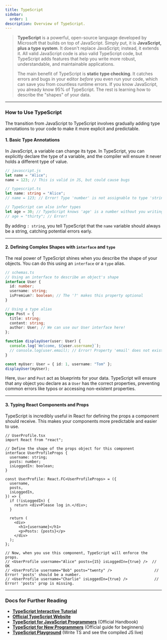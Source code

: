 ```yaml
---
title: TypeScript
sidebar:
  order: 1
description: Overview of TypeScript.
---
```


> **TypeScript** is a powerful, open-source language developed by Microsoft that builds on top of JavaScript. Simply put, it is **JavaScript, plus a type system**. It doesn't replace JavaScript; instead, it extends it. All valid JavaScript code is also valid TypeScript code, but TypeScript adds features that help you write more robust, understandable, and maintainable applications.
>
> The main benefit of TypeScript is **static type checking**. It catches errors and bugs in your editor _before_ you even run your code, which can save you from countless runtime errors. If you know JavaScript, you already know 95% of TypeScript. The rest is learning how to describe the "shapes" of your data.

---

### **How to Use TypeScript**

The transition from JavaScript to TypeScript involves gradually adding type annotations to your code to make it more explicit and predictable.

#### **1. Basic Type Annotations**

In JavaScript, a variable can change its type. In TypeScript, you can explicitly declare the type of a variable, and the compiler will ensure it never holds a different type of value.

```typescript
// javascript.js
let name = "Alice";
name = 123; // This is valid in JS, but could cause bugs

// typescript.ts
let name: string = "Alice";
// name = 123; // Error! Type 'number' is not assignable to type 'string'.

// TypeScript can also infer types
let age = 30; // TypeScript knows 'age' is a number without you writing ': number'
// age = "thirty"; // Error!
```

By adding `: string`, you tell TypeScript that the `name` variable should always be a string, catching potential errors early.

---

#### **2. Defining Complex Shapes with `interface` and `type`**

The real power of TypeScript shines when you describe the shape of your objects. You can do this using an `interface` or a `type` alias.

```typescript
// schemas.ts
// Using an interface to describe an object's shape
interface User {
  id: number;
  username: string;
  isPremium?: boolean; // The '?' makes this property optional
}

// Using a type alias
type Post = {
  title: string;
  content: string;
  author: User; // We can use our User interface here!
};

function displayUser(user: User) {
  console.log(`Welcome, ${user.username}`);
  // console.log(user.email); // Error! Property 'email' does not exist on type 'User'.
}

const myUser: User = { id: 1, username: "Tom" };
displayUser(myUser);
```

Here, `User` and `Post` act as blueprints for your data. TypeScript will ensure that any object you declare as a `User` has the correct properties, preventing common errors like typos or accessing non-existent properties.

---

#### **3. Typing React Components and Props**

TypeScript is incredibly useful in React for defining the props a component should receive. This makes your components more predictable and easier to use.

```tsx
// UserProfile.tsx
import React from "react";

// Define the shape of the props object for this component
interface UserProfileProps {
  username: string;
  posts: number;
  isLoggedIn: boolean;
}

const UserProfile: React.FC<UserProfileProps> = ({
  username,
  posts,
  isLoggedIn,
}) => {
  if (!isLoggedIn) {
    return <div>Please log in.</div>;
  }

  return (
    <div>
      <h1>{username}</h1>
      <p>Posts: {posts}</p>
    </div>
  );
};

// Now, when you use this component, TypeScript will enforce the props.
// <UserProfile username="Alice" posts={15} isLoggedIn={true} />  // OK
// <UserProfile username="Bob" posts="twenty" />                   // Error! 'posts' should be a number.
// <UserProfile username="Charlie" isLoggedIn={true} />            // Error! 'posts' prop is missing.
```

---

### **Docs for Further Reading**

- [**TypeScript Interactive Tutorial**](https://www.totaltypescript.com/tutorials/beginners-typescript)
- [**Official TypeScript Website**](https://www.typescriptlang.org/)
- [**TypeScript for JavaScript Programmers**](https://www.typescriptlang.org/docs/handbook/typescript-in-5-minutes.html) (Official Handbook)
- [**TypeScript for New Programmers**](https://www.typescriptlang.org/docs/handbook/typescript-from-scratch.html) (Official guide for beginners)
- [**TypeScript Playground**](https://www.typescriptlang.org/play) (Write TS and see the compiled JS live)
